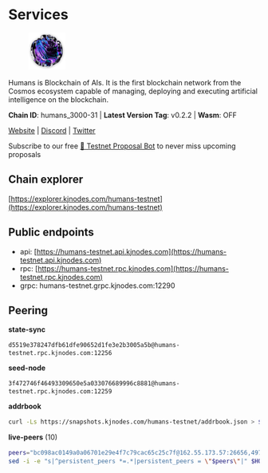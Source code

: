 # Services

<figure><img src="https://raw.githubusercontent.com/kj89/cosmos-images/main/logos/humans.png" alt=""><figcaption></figcaption></figure>

Humans is Blockchain of AIs. It is the first blockchain network  from the Cosmos ecosystem capable of managing, deploying and  executing artificial intelligence on the blockchain.

**Chain ID**: humans_3000-31 | **Latest Version Tag**: v0.2.2 | **Wasm**: OFF

[Website](https://humans.ai) | [Discord](https://discord.gg/humansdotai) | [Twitter](https://twitter.com/humansdotai)



Subscribe to our free [🤖 Testnet Proposal Bot](https://t.me/kjnodes_testnet_proposal_bot) to never miss upcoming proposals


## Chain explorer
[https://explorer.kjnodes.com/humans-testnet](https://explorer.kjnodes.com/humans-testnet)

## Public endpoints

* api: [https://humans-testnet.api.kjnodes.com](https://humans-testnet.api.kjnodes.com)
* rpc: [https://humans-testnet.rpc.kjnodes.com](https://humans-testnet.rpc.kjnodes.com)
* grpc: humans-testnet.grpc.kjnodes.com:12290

## Peering

**state-sync**

```text
d5519e378247dfb61dfe90652d1fe3e2b3005a5b@humans-testnet.rpc.kjnodes.com:12256
```

**seed-node**

```text
3f472746f46493309650e5a033076689996c8881@humans-testnet.rpc.kjnodes.com:12259
```

**addrbook**
```bash
curl -Ls https://snapshots.kjnodes.com/humans-testnet/addrbook.json > $HOME/.humansd/config/addrbook.json
```

**live-peers** (10)
```bash
peers="bc098ac0149a0a06701e29e4f7c79cac65c25c7f@162.55.173.57:26656,497886715ac23475f7428bd177b9fa53ff886a8d@78.46.80.79:26656,d5519e378247dfb61dfe90652d1fe3e2b3005a5b@65.109.68.190:12256,907cb9da5d7d7182a80a6e38aad59bd067059bb3@65.21.200.54:26656,5e1f23a66fafd1a73871f055a6dd2165c01fe1c2@65.109.25.62:26656,5b92ede5e88c5029d6c7b3b360b9cf59051ce409@65.109.84.33:26656,d792d994b50e546cef27f177f549090e6e41476f@69.197.6.24:26656,e1c43f090cef72f675c37f97ed2117417e251823@65.109.92.240:1166,e41b5c547ebf5dd2e96d30efbd9d4c5c32e2f3a6@161.97.175.119:26656,09e98344c96b5c0de8ba86bd417332b2b04d6b76@65.109.93.58:26656"
sed -i -e "s|^persistent_peers *=.*|persistent_peers = \"$peers\"|" $HOME/.humansd/config/config.toml
```
